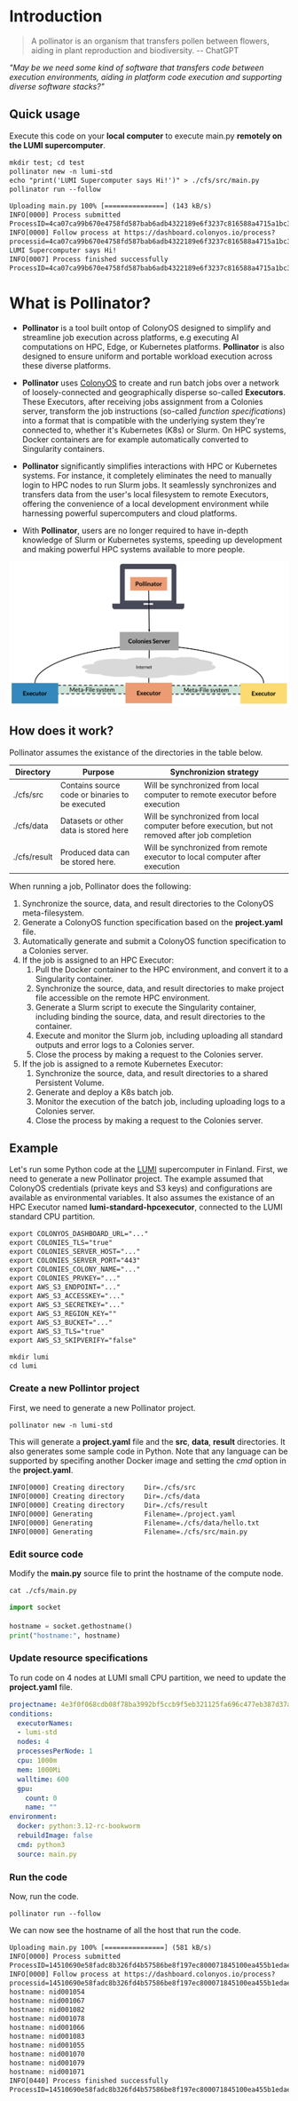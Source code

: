 # Introduction
> A pollinator is an organism that transfers pollen between flowers, aiding in plant reproduction and biodiversity. -- ChatGPT

*"May be we need some kind of software that transfers code between execution environments, aiding in platform code execution and supporting diverse software stacks?"*

## Quick usage 
Execute this code on your **local computer** to execute main.py **remotely on the LUMI supercomputer**.

```console
mkdir test; cd test
pollinator new -n lumi-std
echo "print('LUMI Supercomputer says Hi!')" > ./cfs/src/main.py
pollinator run --follow
```

```console
Uploading main.py 100% [===============] (143 kB/s)
INFO[0000] Process submitted               ProcessID=4ca07ca99b670e4758fd587bab6adb4322189e6f3237c816588a4715a1bc34d9
INFO[0000] Follow process at https://dashboard.colonyos.io/process?processid=4ca07ca99b670e4758fd587bab6adb4322189e6f3237c816588a4715a1bc34d9
LUMI Supercomputer says Hi!
INFO[0007] Process finished successfully   ProcessID=4ca07ca99b670e4758fd587bab6adb4322189e6f3237c816588a4715a1bc34d9
```

# What is Pollinator?
* **Pollinator** is a tool built ontop of ColonyOS designed to simplify and streamline job execution across platforms, e.g executing AI computations on HPC, Edge, or Kubernetes platforms. **Pollinator** is also designed to ensure uniform and portable workload execution across these diverse platforms.

* **Pollinator** uses [ColonyOS](https://colonyos.io) to create and run batch jobs over a network of 
loosely-connected and geographically disperse so-called **Executors**. These Executors, after receiving jobs assignment from a Colonies server, transform the job 
instructions (so-called *function specifications*) into a format that is compatible with the underlying system they're connected to, 
whether it's Kubernetes (K8s) or Slurm. On HPC systems, Docker containers are for example automatically converted to Singularity containers.

* **Pollinator** significantly simplifies interactions with HPC or Kubernetes systems. For instance, it completely eliminates the need to manually
login to HPC nodes to run Slurm jobs. It seamlessly synchronizes and transfers data from the 
user's local filesystem to remote Executors, offering the convenience of a local development environment while harnessing powerful supercomputers 
and cloud platforms.

*  With **Pollinator**, users are no longer required to have in-depth knowledge of Slurm or Kubernetes systems, speeding up development and making 
powerful HPC systems available to more people.

![Architecture](docs/arch.png)

## How does it work? 
Pollinator assumes the existance of the directories in the table below.  

| Directory    | Purpose                                         | Synchronizion strategy                                                      |
|--------------|-------------------------------------------------|-----------------------------------------------------------------------------|
| ./cfs/src    | Contains source code or binaries to be executed | Will be synchronized from local computer to remote executor before execution                           |
| ./cfs/data   | Datasets or other data is stored here           | Will be synchronized from local computer before execution, but not removed after job completion        |
| ./cfs/result | Produced data can be stored here.               | Will be synchronized from remote executor to local computer after execution                            |

When running a job, Pollinator does the following:
1. Synchronize the source, data, and result directories to the ColonyOS meta-filesystem.
2. Generate a ColonyOS function specification based on the **project.yaml** file.
3. Automatically generate and submit a ColonyOS function specification to a Colonies server.
4. If the job is assigned to an HPC Executor:
    1. Pull the Docker container to the HPC environment, and convert it to a Singularity container.
    3. Synchronize the source, data, and result directories to make project file accessible on the remote HPC environment.
    4. Generate a Slurm script to execute the Singularity container, including binding the source, data, and result directories to the container.
    5. Execute and monitor the Slurm job, including uploading all standard outputs and error logs to a Colonies server.
    6. Close the process by making a request to the Colonies server.
5. If the job is assigned to a remote Kubernetes Executor:
    1. Synchronize the source, data, and result directories to a shared Persistent Volume.
    2. Generate and deploy a K8s batch job. 
    3. Monitor the execution of the batch job, including uploading logs to a Colonies server.
    4. Close the process by making a request to the Colonies server.

## Example
Let's run some Python code at the [LUMI](https://www.lumi-supercomputer.eu) supercomputer in Finland. First, we need to generate a new Pollinator project.
The example assumed that ColonyOS credentials (private keys and S3 keys) and configurations are available as 
environmental variables. It also assumes the existance of an HPC Executor named **lumi-standard-hpcexecutor**, connected
to the LUMI standard CPU partition.

```console
export COLONYOS_DASHBOARD_URL="..."
export COLONIES_TLS="true"
export COLONIES_SERVER_HOST="..."
export COLONIES_SERVER_PORT="443"
export COLONIES_COLONY_NAME="..."
export COLONIES_PRVKEY="..."
export AWS_S3_ENDPOINT="..."
export AWS_S3_ACCESSKEY="..."
export AWS_S3_SECRETKEY="..."
export AWS_S3_REGION_KEY=""
export AWS_S3_BUCKET="..."
export AWS_S3_TLS="true"
export AWS_S3_SKIPVERIFY="false"
```

```console
mkdir lumi
cd lumi
```

### Create a new Pollintor project
First, we need to generate a new Pollinator project.

```console
pollinator new -n lumi-std
```

This will generate a **project.yaml** file and the **src**, **data**, **result** directories. It also generates some sample code in Python. 
Note that any language can be supported by specifing another Docker image and setting the *cmd* option in the **project.yaml**.

```console
INFO[0000] Creating directory     Dir=./cfs/src
INFO[0000] Creating directory     Dir=./cfs/data
INFO[0000] Creating directory     Dir=./cfs/result
INFO[0000] Generating             Filename=./project.yaml
INFO[0000] Generating             Filename=./cfs/data/hello.txt
INFO[0000] Generating             Filename=./cfs/src/main.py
```

### Edit source code
Modify the **main.py** source file to print the hostname of the compute node.
```console
cat ./cfs/main.py
```

```python
import socket

hostname = socket.gethostname()
print("hostname:", hostname)
```

### Update resource specifications
To run code on 4 nodes at LUMI small CPU partition, we need to update the **project.yaml** file.
```yaml
projectname: 4e3f0f068cdb08f78ba3992bf5ccb9f5eb321125fa696c477eb387d37ab5c15f
conditions:
  executorNames:
  - lumi-std
  nodes: 4 
  processesPerNode: 1
  cpu: 1000m
  mem: 1000Mi
  walltime: 600
  gpu:
    count: 0
    name: ""
environment:
  docker: python:3.12-rc-bookworm
  rebuildImage: false
  cmd: python3
  source: main.py
```

### Run the code
Now, run the code.
```console
pollinator run --follow
```

We can now see the hostname of all the host that run the code.
```console
Uploading main.py 100% [===============] (581 kB/s)
INFO[0000] Process submitted                             ProcessID=14510690e58fadc8b326fd4b57586be8f197ec800071845100ea455b1edaed8a
INFO[0000] Follow process at https://dashboard.colonyos.io/process?processid=14510690e58fadc8b326fd4b57586be8f197ec800071845100ea455b1edaed8a
hostname: nid001054
hostname: nid001067
hostname: nid001082
hostname: nid001078
hostname: nid001066
hostname: nid001083
hostname: nid001055
hostname: nid001070
hostname: nid001079
hostname: nid001071
INFO[0440] Process finished successfully                 ProcessID=14510690e58fadc8b326fd4b57586be8f197ec800071845100ea455b1edaed8a
```
